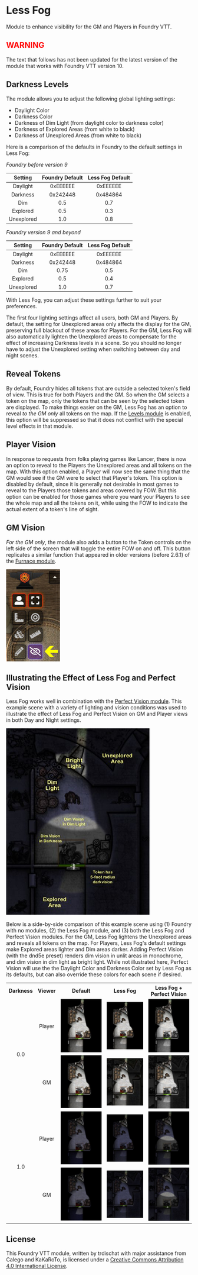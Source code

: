 # Less Fog

Module to enhance visibility for the GM and Players in Foundry VTT.  

## <span style='color:red'>WARNING</span>

The text that follows has not been updated for the latest version of the module that works with Foundry VTT version 10.

## Darkness Levels

The module allows you to adjust the following global lighting settings:

- Daylight Color
- Darkness Color
- Darkness of Dim Light (from daylight color to darkness color)
- Darkness of Explored Areas (from white to black)
- Darkness of Unexplored Areas (from white to black)

Here is a comparison of the defaults in Foundry to the default settings in Less Fog:

*Foundry before version 9*

|Setting   |Foundry Default|Less Fog Default|
|:--------:|:-------------:|:--------------:|
|Daylight  |0xEEEEEE       |0xEEEEEE        |
|Darkness  |0x242448       |0x484864        |
|Dim       |0.5            |0.7             |
|Explored  |0.5            |0.3             |
|Unexplored|1.0            |0.8             |

*Foundry version 9 and beyond*

|Setting   |Foundry Default|Less Fog Default|
|:--------:|:-------------:|:--------------:|
|Daylight  |0xEEEEEE       |0xEEEEEE        |
|Darkness  |0x242448       |0x484864        |
|Dim       |0.75           |0.5             |
|Explored  |0.5            |0.4             |
|Unexplored|1.0            |0.7             |

With Less Fog, you can adjust these settings further to suit your preferences.

The first four lighting settings affect all users, both GM and Players. By default, the setting for Unexplored areas only affects the display for the GM, preserving full blackout of these areas for Players. For the GM, Less Fog will also automatically lighten the Unexplored areas to compensate for the effect of increasing Darkness levels in a scene.  So you should no longer have to adjust the Unexplored setting when switching between day and night scenes.

## Reveal Tokens

By default, Foundry hides all tokens that are outside a selected token's field of view. This is true for both Players and the GM. So when the GM selects a token on the map, only the tokens that can be seen by the selected token are displayed. To make things easier on the GM, Less Fog has an option to reveal *to the GM only* all tokens on the map. If the [Levels module](https://github.com/theripper93/Levels) is enabled, this option will be suppressed so that it does not conflict with the special level effects in that module.

## Player Vision

In response to requests from folks playing games like Lancer, there is now an option to reveal to the Players the Unexplored areas and all tokens on the map. With this option enabled, a Player will now see the same thing that the GM would see if the GM were to select that Player's token. This option is disabled by default, since it is generally not desirable in most games to reveal to the Players those tokens and areas covered by FOW. But this option can be enabled for those games where you want your Players to see the whole map and all the tokens on it, while using the FOW to indicate the actual extent of a token's line of sight.

## GM Vision

*For the GM only*, the module also adds a button to the Token controls on the left side of the screen that will toggle the entire FOW on and off. This button replicates a similar function that appeared in older versions (before 2.6.1) of the [Furnace module](https://github.com/League-of-Foundry-Developers/fvtt-module-furnace).

![New Button](images/newbutton.jpg)

## Illustrating the Effect of Less Fog and Perfect Vision

Less Fog works well in combination with the [Perfect Vision module](https://github.com/dev7355608/perfect-vision). This example scene with a variety of lighting and vision conditions was used to illustrate the effect of Less Fog and Perfect Vision on GM and Player views in both Day and Night settings.

![Guide](images/guide.jpg)

Below is a side-by-side comparison of this example scene using (1) Foundry with no modules, (2) the Less Fog module, and (3) both the Less Fog and Perfect Vision modules. For the GM, Less Fog lightens the Unexplored areas and reveals all tokens on the map. For Players, Less Fog's default settings make Explored areas lighter and Dim areas darker. Adding Perfect Vision (with the dnd5e preset) renders dim vision in unlit areas in monochrome, and dim vision in dim light as bright light. While not illustrated here, Perfect Vision will use the the Daylight Color and Darkness Color set by Less Fog as its defaults, but can also override these colors for each scene if desired.

<table>
    <tr align="center">
        <th>Darkness</th>
        <th>Viewer</th>
        <th>Default</th>
        <th>Less Fog</th>
        <th>Less Fog + Perfect Vision</th>
    </tr>
    <tr align="center">
        <td rowspan="2">0.0</td>
        <td>Player</td>
        <td><img src="images/def_day.jpg"></td>
        <td><img src="images/lf_pday.jpg"></td>
        <td><img src="images/lfpv_pday.jpg"></td>
    </tr>
    <tr align="center">
        <td>GM</td>
        <td><img src="images/def_day.jpg"></td>
        <td><img src="images/lf_gday.jpg"></td>
        <td><img src="images/lfpv_gday.jpg"></td>
    </tr>
    <tr align="center">
        <td rowspan="2">1.0</td>
        <td>Player</td>
        <td><img src="images/def_nit.jpg"></td>
        <td><img src="images/lf_pnit.jpg"></td>
        <td><img src="images/lfpv_pnit.jpg"></td>
    </tr>
    <tr align="center">
        <td>GM</td>
        <td><img src="images/def_nit.jpg"></td>
        <td><img src="images/lf_gnit.jpg"></td>
        <td><img src="images/lfpv_gnit.jpg"></td>
    </tr>
</table>

## License

This Foundry VTT module, written by trdischat with major assistance from Calego and KaKaRoTo, is licensed under a [Creative Commons Attribution 4.0 International License](http://creativecommons.org/licenses/by/4.0/).
